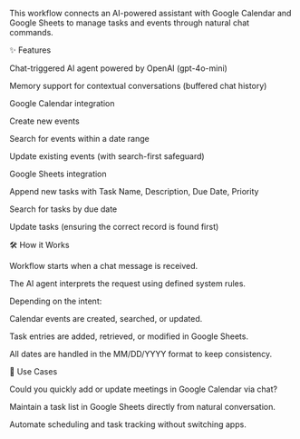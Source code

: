This workflow connects an AI-powered assistant with Google Calendar and Google Sheets to manage tasks and events through natural chat commands.

✨ Features

Chat-triggered AI agent powered by OpenAI (gpt-4o-mini)

Memory support for contextual conversations (buffered chat history)

Google Calendar integration

Create new events

Search for events within a date range

Update existing events (with search-first safeguard)

Google Sheets integration

Append new tasks with Task Name, Description, Due Date, Priority

Search for tasks by due date

Update tasks (ensuring the correct record is found first)

🛠 How it Works

Workflow starts when a chat message is received.

The AI agent interprets the request using defined system rules.

Depending on the intent:

Calendar events are created, searched, or updated.

Task entries are added, retrieved, or modified in Google Sheets.

All dates are handled in the MM/DD/YYYY format to keep consistency.

📌 Use Cases

Could you quickly add or update meetings in Google Calendar via chat?

Maintain a task list in Google Sheets directly from natural conversation.

Automate scheduling and task tracking without switching apps.
